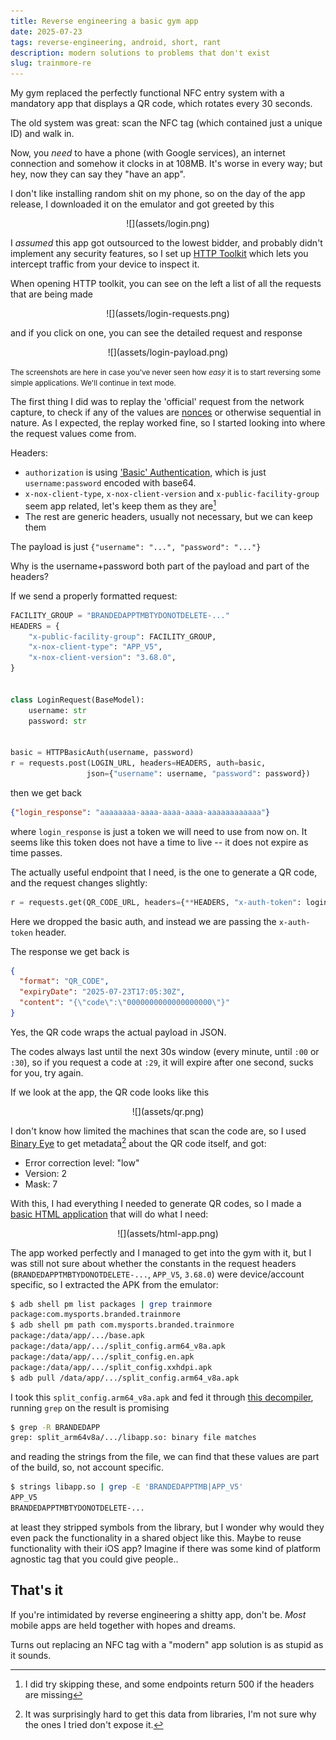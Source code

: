 ```yaml
---
title: Reverse engineering a basic gym app
date: 2025-07-23
tags: reverse-engineering, android, short, rant
description: modern solutions to problems that don't exist
slug: trainmore-re
---
```


My gym replaced the perfectly functional NFC entry system with a mandatory app that displays a QR code, which rotates every 30 seconds.

The old system was great: scan the NFC tag (which contained just a unique ID) and walk in.

Now, you _need_ to have a phone (with Google services), an internet connection and somehow it clocks in at 108MB. It's worse in every way; but hey, now they can say they "have an app".

I don't like installing random shit on my phone, so on the day of the app release, I downloaded it on the emulator and got greeted by this

<center>
![](assets/login.png)
</center>

I _assumed_ this app got outsourced to the lowest bidder, and probably didn't implement any security features, so I set up [HTTP Toolkit](https://httptoolkit.com/) which lets you intercept traffic from your device to inspect it.

When opening HTTP toolkit, you can see on the left a list of all the requests that are being made
<center>
![](assets/login-requests.png)
</center>

and if you click on one, you can see the detailed request and response
<center>
![](assets/login-payload.png)
</center>

<small>The screenshots are here in case you've never seen how _easy_ it is to start reversing some simple applications. We'll continue in text mode.</small>

The first thing I did was to replay the 'official' request from the network capture, to check if any of the values are [nonces](https://en.wikipedia.org/wiki/Cryptographic_nonce) or otherwise sequential in nature. As I expected, the replay worked fine, so I started looking into where the request values come from.

Headers:
- `authorization` is using ['Basic' Authentication](https://datatracker.ietf.org/doc/html/rfc7617), which is just `username:password` encoded with base64.
- `x-nox-client-type`, `x-nox-client-version` and `x-public-facility-group` seem app related, let's keep them as they are[^headers]
- The rest are generic headers, usually not necessary, but we can keep them

[^headers]: I did try skipping these, and some endpoints return 500 if the headers are missing

The payload is just `{"username": "...", "password": "..."}`

Why is the username+password both part of the payload and part of the headers?

If we send a properly formatted request:

```python
FACILITY_GROUP = "BRANDEDAPPTMBTYDONOTDELETE-..."
HEADERS = {
    "x-public-facility-group": FACILITY_GROUP,
    "x-nox-client-type": "APP_V5",
    "x-nox-client-version": "3.68.0",
}


class LoginRequest(BaseModel):
    username: str
    password: str


basic = HTTPBasicAuth(username, password)
r = requests.post(LOGIN_URL, headers=HEADERS, auth=basic,
                 json={"username": username, "password": password})
```

then we get back
```json
{"login_response": "aaaaaaaa-aaaa-aaaa-aaaa-aaaaaaaaaaaa"}
```

where `login_response` is just a token we will need to use from now on. It seems like this token does not have a time to live -- it does not expire as time passes.

The actually useful endpoint that I need, is the one to generate a QR code, and the request changes slightly:
```python
r = requests.get(QR_CODE_URL, headers={**HEADERS, "x-auth-token": login_response})
```

Here we dropped the basic auth, and instead we are passing the `x-auth-token` header.

The response we get back is 
```json
{
  "format": "QR_CODE",
  "expiryDate": "2025-07-23T17:05:30Z",
  "content": "{\"code\":\"0000000000000000000\"}"
}
```

Yes, the QR code wraps the actual payload in JSON.

The codes always last until the next 30s window (every minute, until `:00` or `:30`), so if you request a code at `:29`, it will expire after one second, sucks for you, try again.

If we look at the app, the QR code looks like this

<center>
![](assets/qr.png)
</center>

I don't know how limited the machines that scan the code are, so I used [Binary Eye](https://github.com/markusfisch/BinaryEye) to get metadata[^qr] about the QR code itself, and got:
[^qr]: It was surprisingly hard to get this data from libraries, I'm not sure why the ones I tried don't expose it.

- Error correction level: "low"
- Version: 2
- Mask: 7


With this, I had everything I needed to generate QR codes, so I made a [basic HTML application](https://github.com/DavidVentura/trainmore/) that will do what I need:

<center>
![](assets/html-app.png)
</center>


The app worked perfectly and I managed to get into the gym with it, but I was still not sure about whether the constants in the request headers (`BRANDEDAPPTMBTYDONOTDELETE-...`, `APP_V5`, `3.68.0`) were device/account specific, so I extracted the APK from the emulator:

```bash
$ adb shell pm list packages | grep trainmore
package:com.mysports.branded.trainmore
$ adb shell pm path com.mysports.branded.trainmore
package:/data/app/.../base.apk
package:/data/app/.../split_config.arm64_v8a.apk
package:/data/app/.../split_config.en.apk
package:/data/app/.../split_config.xxhdpi.apk
$ adb pull /data/app/.../split_config.arm64_v8a.apk
```

I took this `split_config.arm64_v8a.apk` and fed it through [this decompiler](http://www.javadecompilers.com/apk), running `grep` on the result is promising

```bash
$ grep -R BRANDEDAPP
grep: split_arm64v8a/.../libapp.so: binary file matches
```

and reading the strings from the file, we can find that these values are part of the build, so, not account specific.
```bash
$ strings libapp.so | grep -E 'BRANDEDAPPTMB|APP_V5'
APP_V5
BRANDEDAPPTMBTYDONOTDELETE-...
```

at least they stripped symbols from the library, but I wonder why would they even pack the functionality in a shared object like this. Maybe to reuse functionality with their iOS app? Imagine if there was some kind of platform agnostic tag that you could give people..

## That's it

If you're intimidated by reverse engineering a shitty app, don't be. _Most_ mobile apps are held together with hopes and dreams.

Turns out replacing an NFC tag with a "modern" app solution is as stupid as it sounds.
